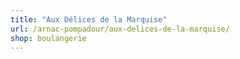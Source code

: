 ```yaml
---
title: "Aux Délices de la Marquise"
url: /arnac-pompadour/aux-delices-de-la-marquise/
shop: boulangerie
---
```

